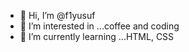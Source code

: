 - 👋 Hi, I’m @f1yusuf
- 👀 I’m interested in ...coffee and coding
- 🌱 I’m currently learning ...HTML, CSS 


<!---
f1yusuf/f1yusuf is a ✨ special ✨ repository because its `README.md` (this file) appears on your GitHub profile.
You can click the Preview link to take a look at your changes.
--->
